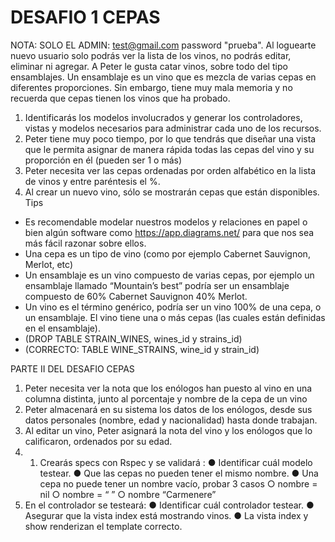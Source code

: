 # DESAFIO 1 CEPAS
NOTA: SOLO EL ADMIN: test@gmail.com password "prueba". Al loguearte nuevo usuario solo podrás ver la lista de los vinos,  no podrás editar, eliminar ni agregar. 
A Peter le gusta catar vinos, sobre todo del tipo ensamblajes. Un ensamblaje es un vino que es mezcla de varias cepas en diferentes proporciones. Sin embargo, tiene muy mala memoria y no recuerda que cepas tienen los vinos que ha probado.
1. Identificarás los modelos involucrados y generar los controladores, vistas y modelos necesarios para administrar cada uno de los recursos.
2. Peter tiene muy poco tiempo, por lo que tendrás que diseñar una vista que le permita asignar de manera rápida todas las cepas del vino y su proporción en él (pueden ser 1 o más)
3. Peter necesita ver las cepas ordenadas por orden alfabético en la lista de vinos y entre paréntesis el %.
4. Al crear un nuevo vino, sólo se mostrarán cepas que están disponibles.
Tips
- Es recomendable modelar nuestros modelos y relaciones en papel o bien algún software como ​https://app.diagrams.net/ para que nos sea más fácil razonar sobre ellos.
- Una cepa es un tipo de vino (como por ejemplo Cabernet Sauvignon, Merlot, etc)
- Un ensamblaje es un vino compuesto de varias cepas, por ejemplo un ensamblaje llamado “Mountain’s best” podría ser un ensamblaje compuesto de 60% Cabernet Sauvignon 40% Merlot.
- Un vino es el término genérico, podría ser un vino 100% de una cepa, o un ensamblaje. El vino tiene una o más cepas (las cuales están definidas en el ensamblaje).
- (DROP TABLE STRAIN_WINES, wines_id y strains_id)
- (CORRECTO: TABLE WINE_STRAINS, wine_id y strain_id)

PARTE II DEL DESAFIO CEPAS
1. Peter necesita ver la nota que los enólogos han puesto al vino en una columna distinta, junto al porcentaje y nombre de la cepa de un vino
2. Peter almacenará en su sistema los datos de los enólogos, desde sus datos personales (nombre, edad y nacionalidad) hasta donde trabajan.
3. Al editar un vino, Peter asignará la nota del vino y los enólogos que lo calificaron, ordenados por su edad.
4. 1. Crearás specs con Rspec y se validará :
● Identificar cuál modelo testear.
● Que las cepas no pueden tener el mismo nombre.
● Una cepa no puede tener un nombre vacío, probar 3 casos
○ nombre = nil
○ nombre = “ ”
○ nombre “Carmenere”
2. En el controlador se testeará:
● Identificar cuál controlador testear.
● Asegurar que la vista index está mostrando vinos.
● La vista index y show renderizan el template correcto.
